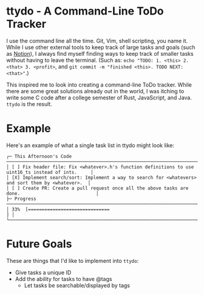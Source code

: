 # ttydo - A Command-Line ToDo Tracker
I use the command line all the time. Git, Vim, shell scripting, you name it. While I use other external tools to keep track of large tasks and goals (such as [Notion](https://www.notion.so/)), I always find myself finding ways to keep track of smaller tasks without having to leave the terminal. (Such as: `echo "TODO: 1. <this> 2. <that> 3. <profit>`, and `git commit -m "finished <this>. TODO NEXT: <that>"`.)

This inspired me to look into creating a command-line ToDo tracker. While there are some great solutions already out in the world, I was itching to write some C code after a college semester of Rust, JavaScript, and Java. `ttydo` is the result.

# Example
Here's an example of what a single task list in ttydo might look like:
```
┌─ This Afternoon's Code ────────────────────────────────────────────────────────────────────────────┐
│ [ ] Fix header file: Fix <whatever>.h's function definitions to use uint16_ts instead of ints.     │
│ [X] Implement search/sort: Implement a way to search for <whatevers> and sort them by <whatever>.  │
│ [ ] Create PR: Create a pull request once all the above tasks are done.                            │
├─ Progress ─────────────────────────────────────────────────────────────────────────────────────────┤
│ 33%  [==============================                                                             ] │
└────────────────────────────────────────────────────────────────────────────────────────────────────┘
```


# Future Goals
These are things that I'd like to implement into `ttydo`:

- Give tasks a unique ID
- Add the ability for tasks to have @tags
  - Let tasks be searchable/displayed by tags